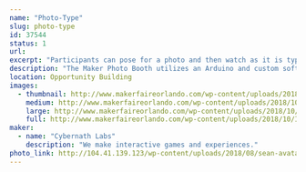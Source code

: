 ```yaml
---
name: "Photo-Type"
slug: photo-type
id: 37544
status: 1
url: 
excerpt: "Participants can pose for a photo and then watch as it is typed onto a page as ASCII Art"
description: "The Maker Photo Booth utilizes an Arduino and custom software written in NodeJS to take photos and process them."
location: Opportunity Building
images:
  - thumbnail: http://www.makerfaireorlando.com/wp-content/uploads/2018/10/IMG_1394.jpg
    medium: http://www.makerfaireorlando.com/wp-content/uploads/2018/10/IMG_1394.jpg
    large: http://www.makerfaireorlando.com/wp-content/uploads/2018/10/IMG_1394.jpg
    full: http://www.makerfaireorlando.com/wp-content/uploads/2018/10/IMG_1394.jpg
maker:
  - name: "Cybernath Labs"
    description: "We make interactive games and experiences."
photo_link: http://104.41.139.123/wp-content/uploads/2018/08/sean-avatar.png
---
```

